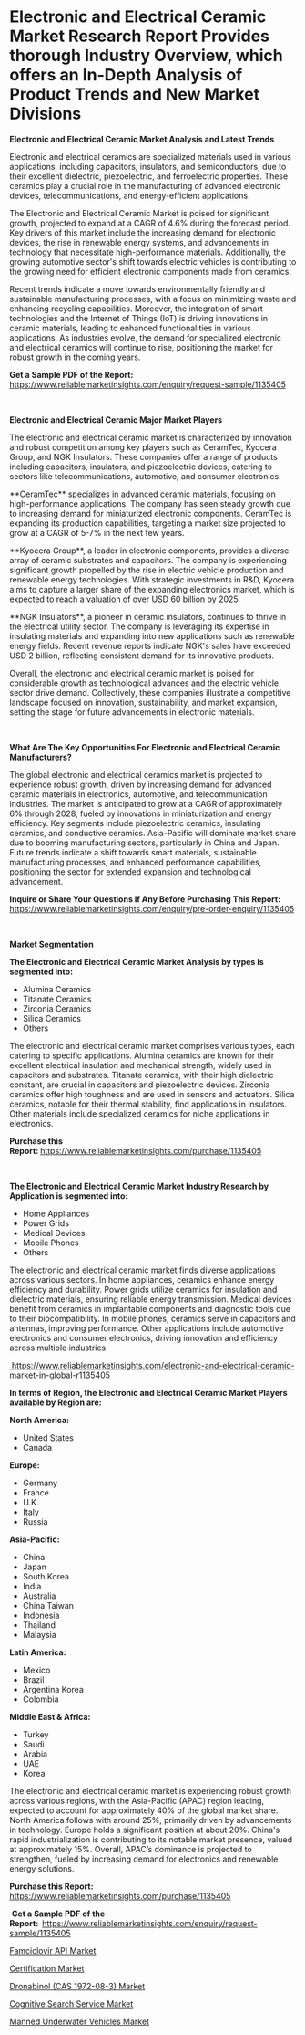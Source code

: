 <p><h1>Electronic and Electrical Ceramic Market Research Report Provides thorough Industry Overview, which offers an In-Depth Analysis of Product Trends and New Market Divisions</h1></p><p><strong>Electronic and Electrical Ceramic Market Analysis and Latest Trends</strong></p>
<p><p>Electronic and electrical ceramics are specialized materials used in various applications, including capacitors, insulators, and semiconductors, due to their excellent dielectric, piezoelectric, and ferroelectric properties. These ceramics play a crucial role in the manufacturing of advanced electronic devices, telecommunications, and energy-efficient applications.</p><p>The Electronic and Electrical Ceramic Market is poised for significant growth, projected to expand at a CAGR of 4.6% during the forecast period. Key drivers of this market include the increasing demand for electronic devices, the rise in renewable energy systems, and advancements in technology that necessitate high-performance materials. Additionally, the growing automotive sector's shift towards electric vehicles is contributing to the growing need for efficient electronic components made from ceramics.</p><p>Recent trends indicate a move towards environmentally friendly and sustainable manufacturing processes, with a focus on minimizing waste and enhancing recycling capabilities. Moreover, the integration of smart technologies and the Internet of Things (IoT) is driving innovations in ceramic materials, leading to enhanced functionalities in various applications. As industries evolve, the demand for specialized electronic and electrical ceramics will continue to rise, positioning the market for robust growth in the coming years.</p></p>
<p><strong>Get a Sample PDF of the Report:&nbsp;</strong> <a href="https://www.reliablemarketinsights.com/enquiry/request-sample/1135405?utm_campaign=1626&utm_medium=2&utm_source=Github&utm_content=ia&utm_term=13102024&utm_id=electronic-and-electrical-ceramic">https://www.reliablemarketinsights.com/enquiry/request-sample/1135405</a></p>
<p>&nbsp;</p>
<p><strong>Electronic and Electrical Ceramic Major Market Players</strong></p>
<p><p>The electronic and electrical ceramic market is characterized by innovation and robust competition among key players such as CeramTec, Kyocera Group, and NGK Insulators. These companies offer a range of products including capacitors, insulators, and piezoelectric devices, catering to sectors like telecommunications, automotive, and consumer electronics.</p><p>**CeramTec** specializes in advanced ceramic materials, focusing on high-performance applications. The company has seen steady growth due to increasing demand for miniaturized electronic components. CeramTec is expanding its production capabilities, targeting a market size projected to grow at a CAGR of 5-7% in the next few years.</p><p>**Kyocera Group**, a leader in electronic components, provides a diverse array of ceramic substrates and capacitors. The company is experiencing significant growth propelled by the rise in electric vehicle production and renewable energy technologies. With strategic investments in R&D, Kyocera aims to capture a larger share of the expanding electronics market, which is expected to reach a valuation of over USD 60 billion by 2025.</p><p>**NGK Insulators**, a pioneer in ceramic insulators, continues to thrive in the electrical utility sector. The company is leveraging its expertise in insulating materials and expanding into new applications such as renewable energy fields. Recent revenue reports indicate NGK's sales have exceeded USD 2 billion, reflecting consistent demand for its innovative products.</p><p>Overall, the electronic and electrical ceramic market is poised for considerable growth as technological advances and the electric vehicle sector drive demand. Collectively, these companies illustrate a competitive landscape focused on innovation, sustainability, and market expansion, setting the stage for future advancements in electronic materials.</p></p>
<p>&nbsp;</p>
<p><strong>What Are The Key Opportunities For Electronic and Electrical Ceramic Manufacturers?</strong></p>
<p><p>The global electronic and electrical ceramics market is projected to experience robust growth, driven by increasing demand for advanced ceramic materials in electronics, automotive, and telecommunication industries. The market is anticipated to grow at a CAGR of approximately 6% through 2028, fueled by innovations in miniaturization and energy efficiency. Key segments include piezoelectric ceramics, insulating ceramics, and conductive ceramics. Asia-Pacific will dominate market share due to booming manufacturing sectors, particularly in China and Japan. Future trends indicate a shift towards smart materials, sustainable manufacturing processes, and enhanced performance capabilities, positioning the sector for extended expansion and technological advancement.</p></p>
<p><strong>Inquire or Share Your Questions If Any Before Purchasing This Report:</strong> <a href="https://www.reliablemarketinsights.com/enquiry/pre-order-enquiry/1135405?utm_campaign=1626&utm_medium=2&utm_source=Github&utm_content=ia&utm_term=13102024&utm_id=electronic-and-electrical-ceramic">https://www.reliablemarketinsights.com/enquiry/pre-order-enquiry/1135405</a></p>
<p>&nbsp;</p>
<p><strong>Market Segmentation</strong></p>
<p><strong>The Electronic and Electrical Ceramic Market Analysis by types is segmented into:</strong></p>
<p><ul><li>Alumina Ceramics</li><li>Titanate Ceramics</li><li>Zirconia Ceramics</li><li>Silica Ceramics</li><li>Others</li></ul></p>
<p><p>The electronic and electrical ceramic market comprises various types, each catering to specific applications. Alumina ceramics are known for their excellent electrical insulation and mechanical strength, widely used in capacitors and substrates. Titanate ceramics, with their high dielectric constant, are crucial in capacitors and piezoelectric devices. Zirconia ceramics offer high toughness and are used in sensors and actuators. Silica ceramics, notable for their thermal stability, find applications in insulators. Other materials include specialized ceramics for niche applications in electronics.</p></p>
<p><strong>Purchase this Report:&nbsp;</strong><a href="https://www.reliablemarketinsights.com/purchase/1135405?utm_campaign=1626&utm_medium=2&utm_source=Github&utm_content=ia&utm_term=13102024&utm_id=electronic-and-electrical-ceramic">https://www.reliablemarketinsights.com/purchase/1135405</a></p>
<p>&nbsp;</p>
<p><strong>The Electronic and Electrical Ceramic Market Industry Research by Application is segmented into:</strong></p>
<p><ul><li>Home Appliances</li><li>Power Grids</li><li>Medical Devices</li><li>Mobile Phones</li><li>Others</li></ul></p>
<p><p>The electronic and electrical ceramic market finds diverse applications across various sectors. In home appliances, ceramics enhance energy efficiency and durability. Power grids utilize ceramics for insulation and dielectric materials, ensuring reliable energy transmission. Medical devices benefit from ceramics in implantable components and diagnostic tools due to their biocompatibility. In mobile phones, ceramics serve in capacitors and antennas, improving performance. Other applications include automotive electronics and consumer electronics, driving innovation and efficiency across multiple industries.</p></p>
<p><a href="https://www.reliablemarketinsights.com/electronic-and-electrical-ceramic-market-in-global-r1135405?utm_campaign=1626&utm_medium=2&utm_source=Github&utm_content=ia&utm_term=13102024&utm_id=electronic-and-electrical-ceramic">&nbsp;https://www.reliablemarketinsights.com/electronic-and-electrical-ceramic-market-in-global-r1135405</a></p>
<p><strong>In terms of Region, the Electronic and Electrical Ceramic Market Players available by Region are:</strong></p>
<p>
    <p> <strong> North America: </strong>
        <ul>
            <li>United States</li>
            <li>Canada</li>
        </ul>
        </p> 
    <p> <strong> Europe: </strong>
        <ul>
            <li>Germany</li>
            <li>France</li>
            <li>U.K.</li>
            <li>Italy</li>
            <li>Russia</li>
        </ul>
        </p> 
    <p> <strong> Asia-Pacific: </strong>
        <ul>
            <li>China</li>
            <li>Japan</li>
            <li>South Korea</li>
            <li>India</li>
            <li>Australia</li>
            <li>China Taiwan</li>
            <li>Indonesia</li>
            <li>Thailand</li>
            <li>Malaysia</li>
        </ul>
        </p> 
    <p> <strong> Latin America: </strong>
        <ul>
            <li>Mexico</li>
            <li>Brazil</li>
            <li>Argentina Korea</li>
            <li>Colombia</li>
        </ul>
        </p> 
    <p> <strong> Middle East & Africa: </strong>
        <ul>
            <li>Turkey</li>
            <li>Saudi</li>
            <li>Arabia</li>
            <li>UAE</li>
            <li>Korea</li>
        </ul>
    </p>
    </p>
<p><p>The electronic and electrical ceramic market is experiencing robust growth across various regions, with the Asia-Pacific (APAC) region leading, expected to account for approximately 40% of the global market share. North America follows with around 25%, primarily driven by advancements in technology. Europe holds a significant position at about 20%. China's rapid industrialization is contributing to its notable market presence, valued at approximately 15%. Overall, APAC’s dominance is projected to strengthen, fueled by increasing demand for electronics and renewable energy solutions.</p></p>
<p><strong>Purchase this Report: </strong><a href="https://www.reliablemarketinsights.com/purchase/1135405?utm_campaign=1626&utm_medium=2&utm_source=Github&utm_content=ia&utm_term=13102024&utm_id=electronic-and-electrical-ceramic">https://www.reliablemarketinsights.com/purchase/1135405</a></p>
<p>&nbsp;<strong>Get a Sample PDF of the Report:&nbsp;&nbsp;</strong><a href="https://www.reliablemarketinsights.com/enquiry/request-sample/1135405?utm_campaign=1626&utm_medium=2&utm_source=Github&utm_content=ia&utm_term=13102024&utm_id=electronic-and-electrical-ceramic">https://www.reliablemarketinsights.com/enquiry/request-sample/1135405</a></p>
<p><strong></strong></p>
<p><p><a href="https://www.linkedin.com/pulse/global-famciclovir-api-market-trends-innovations-forward-looking-mzlxf?utm_campaign=1626&utm_medium=2&utm_source=Github&utm_content=ia&utm_term=13102024&utm_id=electronic-and-electrical-ceramic">Famciclovir API Market</a></p><p><a href="https://www.linkedin.com/pulse/certification-market-size-growing-cagr-131-report-covers-yjdhe?utm_campaign=1626&utm_medium=2&utm_source=Github&utm_content=ia&utm_term=13102024&utm_id=electronic-and-electrical-ceramic">Certification Market</a></p><p><a href="https://www.linkedin.com/pulse/dronabinol-cas-1972-08-3-market-investigation-industry-evolution-kmpaf?utm_campaign=1626&utm_medium=2&utm_source=Github&utm_content=ia&utm_term=13102024&utm_id=electronic-and-electrical-ceramic">Dronabinol (CAS 1972-08-3) Market</a></p><p><a href="https://www.linkedin.com/pulse/cognitive-search-service-market-overview-regional-outlook-competitive-lgx5c?utm_campaign=1626&utm_medium=2&utm_source=Github&utm_content=ia&utm_term=13102024&utm_id=electronic-and-electrical-ceramic">Cognitive Search Service Market</a></p><p><a href="https://issuu.com/reportprime-2/docs/manned-underwater-vehicles-market-s_0733ce134214b8?utm_campaign=1626&utm_medium=2&utm_source=Github&utm_content=ia&utm_term=13102024&utm_id=electronic-and-electrical-ceramic">Manned Underwater Vehicles Market</a></p></p>